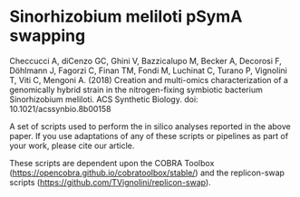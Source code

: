# Sinorhizobium meliloti pSymA swapping

Checcucci A, diCenzo GC, Ghini V, Bazzicalupo M, Becker A, Decorosi F, Döhlmann J, Fagorzi C, Finan TM, Fondi M, Luchinat C, Turano P, Vignolini T, Viti C, Mengoni A. (2018) Creation and multi-omics characterization of a genomically hybrid strain in the nitrogen-fixing symbiotic bacterium Sinorhizobium meliloti. ACS Synthetic Biology. doi: 10.1021/acssynbio.8b00158

A set of scripts used to perform the in silico analyses reported in the above paper. If you use adaptations of any of these scripts or pipelines as part of your work, please cite our article.

These scripts are dependent upon the COBRA Toolbox (https://opencobra.github.io/cobratoolbox/stable/) and the replicon-swap scripts (https://github.com/TVignolini/replicon-swap).
